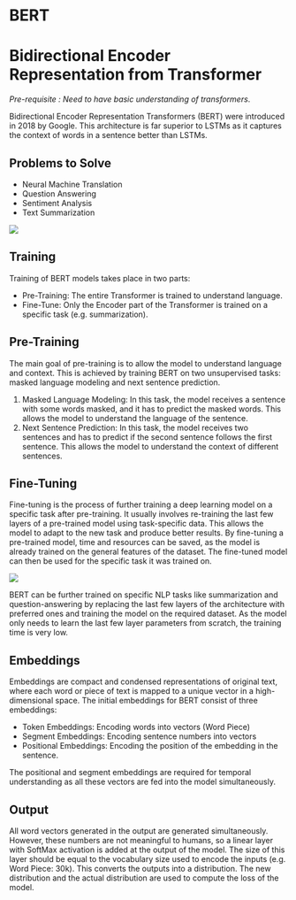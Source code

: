 # BERT

# Bidirectional Encoder Representation from Transformer

*Pre-requisite : Need to have basic understanding of transformers*.

Bidirectional Encoder Representation Transformers (BERT) were introduced in 2018 by Google. This architecture is far superior to LSTMs as it captures the context of words in a sentence better than LSTMs.

## Problems to Solve
- Neural Machine Translation
- Question Answering
- Sentiment Analysis
- Text Summarization

<img src="https://imgs.search.brave.com/L0VoUrs325vNTcilwq6fW98Ep_L9TYZxsNwbeifXrDs/rs:fit:1062:876:1/g:ce/aHR0cHM6Ly9ibG9n/LnNjYWxld2F5LmNv/bS9jb250ZW50L2lt/YWdlcy8yMDE5LzA4/L3NxdWFkYmVydC5q/cGVn">


## Training
Training of BERT models takes place in two parts:
- Pre-Training: The entire Transformer is trained to understand language.
- Fine-Tune: Only the Encoder part of the Transformer is trained on a specific task (e.g. summarization).

## Pre-Training
The main goal of pre-training is to allow the model to understand language and context. This is achieved by training BERT on two unsupervised tasks: masked language modeling and next sentence prediction.
1. Masked Language Modeling: In this task, the model receives a sentence with some words masked, and it has to predict the masked words. This allows the model to understand the language of the sentence.
2. Next Sentence Prediction: In this task, the model receives two sentences and has to predict if the second sentence follows the first sentence. This allows the model to understand the context of different sentences.

## Fine-Tuning
Fine-tuning is the process of further training a deep learning model on a specific task after pre-training. It usually involves re-training the last few layers of a pre-trained model using task-specific data. This allows the model to adapt to the new task and produce better results. By fine-tuning a pre-trained model, time and resources can be saved, as the model is already trained on the general features of the dataset. The fine-tuned model can then be used for the specific task it was trained on.

<img src="https://s3.us-west-2.amazonaws.com/secure.notion-static.com/d3590593-b226-4b4d-8ba9-12633883d459/Untitled.png?X-Amz-Algorithm=AWS4-HMAC-SHA256&X-Amz-Content-Sha256=UNSIGNED-PAYLOAD&X-Amz-Credential=AKIAT73L2G45EIPT3X45%2F20230208%2Fus-west-2%2Fs3%2Faws4_request&X-Amz-Date=20230208T143602Z&X-Amz-Expires=86400&X-Amz-Signature=725a293393ff343bf595a0f539b22d5d0fa67de616e9d5e3bb63a255ed60d6d1&X-Amz-SignedHeaders=host&response-content-disposition=filename%3D%22Untitled.png%22&x-id=GetObject">

BERT can be further trained on specific NLP tasks like summarization and question-answering by replacing the last few layers of the architecture with preferred ones and training the model on the required dataset. As the model only needs to learn the last few layer parameters from scratch, the training time is very low.

## Embeddings
Embeddings are compact and condensed representations of original text, where each word or piece of text is mapped to a unique vector in a high-dimensional space. 
The initial embeddings for BERT consist of three embeddings:
- Token Embeddings: Encoding words into vectors (Word Piece)
- Segment Embeddings: Encoding sentence numbers into vectors
- Positional Embeddings: Encoding the position of the embedding in the sentence.

The positional and segment embeddings are required for temporal understanding as all these vectors are fed into the model simultaneously.

## Output
All word vectors generated in the output are generated simultaneously. However, these numbers are not meaningful to humans, so a linear layer with SoftMax activation is added at the output of the model. The size of this layer should be equal to the vocabulary size used to encode the inputs (e.g. Word Piece: 30k). This converts the outputs into a distribution. The new distribution and the actual distribution are used to compute the loss of the model.
